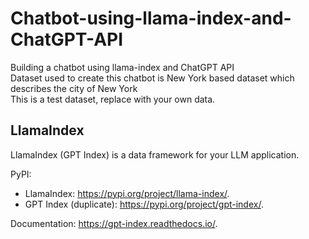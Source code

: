 # Chatbot-using-llama-index-and-ChatGPT-API
Building a chatbot using llama-index and ChatGPT API <br>
Dataset used to create this chatbot is New York based dataset which describes the city of New York<BR>
This is a test dataset, replace with your own data.

<h2> LlamaIndex </h2>

LlamaIndex (GPT Index) is a data framework for your LLM application.

PyPI: 
- LlamaIndex: https://pypi.org/project/llama-index/.
- GPT Index (duplicate): https://pypi.org/project/gpt-index/.

Documentation: https://gpt-index.readthedocs.io/.
